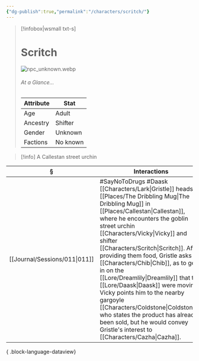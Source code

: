 ```yaml
---
{"dg-publish":true,"permalink":"/characters/scritch/"}
---
```


> [!infobox|wsmall txt-s]
> # Scritch
> ![npc_unknown.webp](/img/user/z_attachments/npc_unknown.webp) 
> ###### At a Glance...
> | Attribute | Stat |
> | ---- | ---- |
> | Age | Adult |
> | Ancestry | Shifter |
> | Gender | Unknown |
> | Factions | No known |

>[!info] A Callestan street urchin

| §                                | Interactions                                                                                                                                                                                                                                                                                                                                                                                                                                              |
| -------------------------------- | --------------------------------------------------------------------------------------------------------------------------------------------------------------------------------------------------------------------------------------------------------------------------------------------------------------------------------------------------------------------------------------------------------------------------------------------------------- |
| [[Journal/Sessions/011\|011]] | #SayNoToDrugs #Daask [[Characters/Lark\|Gristle]] heads to [[Places/The Dribbling Mug\|The Dribbling Mug]] in [[Places/Callestan\|Callestan]], where he encounters the goblin street urchin [[Characters/Vicky\|Vicky]] and shifter [[Characters/Scritch\|Scritch]]. After providing them food, Gristle asks for [[Characters/Chib\|Chib]], as to get in on the [[Lore/Dreamlily\|Dreamlily]] that the [[Lore/Daask\|Daask]] were moving. Vicky points him to the nearby gargoyle [[Characters/Coldstone\|Coldstone]], who states the product has already been sold, but he would convey Gristle's interest to [[Characters/Cazha\|Cazha]]. |

{ .block-language-dataview}